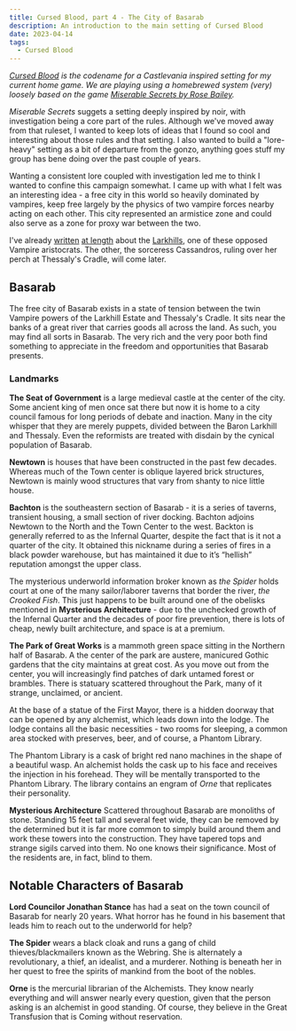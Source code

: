```yaml
---
title: Cursed Blood, part 4 - The City of Basarab
description: An introduction to the main setting of Cursed Blood
date: 2023-04-14
tags:
  - Cursed Blood
---
```


_[Cursed Blood](/tags/cursed-blood/) is the codename for a Castlevania inspired setting for my current home game. We are playing using a homebrewed system (very) loosely based on the game [Miserable Secrets by Rose Bailey](https://www.drivethrurpg.com/product/245941/Miserable-Secrets)._

_Miserable Secrets_ suggets a setting deeply inspired by noir, with investigation being a core part of the rules. Although we've moved away from that ruleset, I wanted to keep lots of ideas that I found so cool and interesting about those rules and that setting. I also wanted to build a "lore-heavy" setting as a bit of departure from the gonzo, anything goes stuff my group has bene doing over the past couple of years.

Wanting a consistent lore coupled with investigation led me to think I wanted to confine this campaign somewhat. I came up with what I felt was an interesting idea - a free city in this world so heavily dominated by vampires, keep free largely by the physics of two vampire forces nearby acting on each other. This city represented an armistice zone and could also serve as a zone for proxy war between the two.

I've already [written](/posts/baron-larkhill) [at length](/posts/larkhill-estate) about the [Larkhills](/posts/basarab), one of these opposed Vampire aristocrats. The other, the sorceress Cassandros, ruling over her perch at Thessaly's Cradle, will come later.

## Basarab

The free city of Basarab exists in a state of tension between the twin Vampire powers of the Larkhill Estate and Thessaly's Cradle. It sits near the banks of a great river that carries goods all across the land. As such, you may find all sorts in Basarab. The very rich and the very poor both find something to appreciate in the freedom and opportunities that Basarab presents.

### Landmarks

**The Seat of Government** is a large medieval castle at the center of the city. Some ancient king of men once sat there but now it is home to a city council famous for long periods of debate and inaction. Many in the city whisper that they are merely puppets, divided between the Baron Larkhill and Thessaly. Even the reformists are treated with disdain by the cynical population of Basarab.

**Newtown** is houses that have been constructed in the past few decades. Whereas much of the Town center is oblique layered brick structures, Newtown is mainly wood structures that vary from shanty to nice little house.

**Bachton** is the southeastern section of Basarab - it is a series of taverns, transient housing, a small section of river docking. Bachton adjoins Newtown to the North and the Town Center to the west. Backton is generally referred to as the Infernal Quarter, despite the fact that is it not a quarter of the city. It obtained this nickname during a series of fires in a black powder warehouse, but has maintained it due to it’s “hellish” reputation amongst the upper class.

The mysterious underworld information broker known as _the Spider_ holds court at one of the many sailor/laborer taverns that border the river, _the Crooked Fish_. This just happens to be built around one of the obelisks mentioned in **Mysterious Architecture** - due to the unchecked growth of the Infernal Quarter and the decades of poor fire prevention, there is lots of cheap, newly built architecture, and space is at a premium.

**The Park of Great Works** is a mammoth green space sitting in the Northern half of Basarab. A the center of the park are austere, manicured Gothic gardens that the city maintains at great cost. As you move out from the center, you will increasingly find patches of dark untamed forest or brambles. There is statuary scattered throughout the Park, many of it strange, unclaimed, or ancient.

At the base of a statue of the First Mayor, there is a hidden doorway that can be opened by any alchemist, which leads down into the lodge. The lodge contains all the basic necessities - two rooms for sleeping, a common area stocked with preserves, beer, and of course, a Phantom Library.

The Phantom Library is a cask of bright red nano machines in the shape of a beautiful wasp. An alchemist holds the cask up to his face and receives the injection in his forehead. They will be mentally transported to the Phantom Library. The library contains an engram of _Orne_ that replicates their personality.

**Mysterious Architecture** Scattered throughout Basarab are monoliths of stone. Standing 15 feet tall and several feet wide, they can be removed by the determined but it is far more common to simply build around them and work these towers into the construction. They have tapered tops and strange sigils carved into them. No one knows their significance. Most of the residents are, in fact, blind to them.

## Notable Characters of Basarab

**Lord Councilor Jonathan Stance** has had a seat on the town council of Basarab for nearly 20 years. What horror has he found in his basement that leads him to reach out to the underworld for help?

**The Spider** wears a black cloak and runs a gang of child thieves/blackmailers known as the Webring. She is alternately a revolutionary, a thief, an idealist, and a murderer. Nothing is beneath her in her quest to free the spirits of mankind from the boot of the nobles.

**Orne** is the mercurial librarian of the Alchemists. They know nearly everything and will answer nearly every question, given that the person asking is an alchemist in good standing. Of course, they believe in the Great Transfusion that is Coming without reservation.
